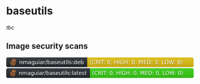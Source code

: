 # baseutils

_tbc_

## Image security scans

[![.github/sec-deb.svg](.github/sec-deb.svg)](.github/sec-deb.md)<br>
[![.github/sec-latest.svg](.github/sec-latest.svg)](.github/sec-latest.md)<br>
